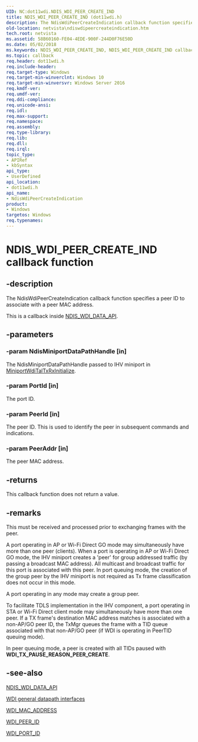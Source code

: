 ```yaml
---
UID: NC:dot11wdi.NDIS_WDI_PEER_CREATE_IND
title: NDIS_WDI_PEER_CREATE_IND (dot11wdi.h)
description: The NdisWdiPeerCreateIndication callback function specifies a peer ID to associate with a peer MAC address.
old-location: netvista\ndiswdipeercreateindication.htm
tech.root: netvista
ms.assetid: 58B60160-FE04-4EDE-900F-244D0F76E50D
ms.date: 05/02/2018
ms.keywords: NDIS_WDI_PEER_CREATE_IND, NDIS_WDI_PEER_CREATE_IND callback, NdisWdiPeerCreateIndication, NdisWdiPeerCreateIndication callback function [Network Drivers Starting with Windows Vista], dot11wdi/NdisWdiPeerCreateIndication, netvista.ndiswdipeercreateindication
ms.topic: callback
req.header: dot11wdi.h
req.include-header: 
req.target-type: Windows
req.target-min-winverclnt: Windows 10
req.target-min-winversvr: Windows Server 2016
req.kmdf-ver: 
req.umdf-ver: 
req.ddi-compliance: 
req.unicode-ansi: 
req.idl: 
req.max-support: 
req.namespace: 
req.assembly: 
req.type-library: 
req.lib: 
req.dll: 
req.irql: 
topic_type:
- APIRef
- kbSyntax
api_type:
- UserDefined
api_location:
- dot11wdi.h
api_name:
- NdisWdiPeerCreateIndication
product:
- Windows
targetos: Windows
req.typenames: 
---
```


# NDIS_WDI_PEER_CREATE_IND callback function


## -description


The NdisWdiPeerCreateIndication callback function specifies a peer ID to associate with a peer MAC address.

This is a callback inside <a href="https://docs.microsoft.com/windows-hardware/drivers/ddi/content/dot11wdi/ns-dot11wdi-_ndis_wdi_data_api">NDIS_WDI_DATA_API</a>.


## -parameters




### -param NdisMiniportDataPathHandle [in]

The NdisMiniportDataPathHandle passed to IHV miniport in <a href="https://docs.microsoft.com/windows-hardware/drivers/ddi/content/dot11wdi/nc-dot11wdi-miniport_wdi_tal_txrx_initialize">MiniportWdiTalTxRxInitialize</a>.


### -param PortId [in]

The port ID.


### -param PeerId [in]

The peer ID. This is used to identify the  peer in subsequent commands and indications.


### -param PeerAddr [in]

The peer MAC address.


## -returns



This callback function does not return a value.




## -remarks



This must be received and processed prior to exchanging frames with the peer.

A port operating in AP or Wi-Fi Direct GO mode may simultaneously have more than one peer (clients).  When a port is operating in AP or Wi-Fi Direct GO mode, the IHV miniport creates a 'peer' for group addressed traffic (by passing a broadcast MAC address).  All multicast and broadcast traffic for this port is associated with this peer. In port queuing mode, the creation of the group peer by the IHV miniport is not required as Tx frame classification does not occur in this mode.

A port operating in any mode may create a group peer.

To facilitate TDLS implementation in the IHV component, a port operating in STA or Wi-Fi Direct client mode may simultaneously have more than one peer.  If  a TX frame's destination MAC address matches is associated with a non-AP/GO peer ID, the TxMgr queues the frame with a TID queue associated with that non-AP/GO peer (if WDI is operating in PeerTID queuing mode).

In peer queuing mode, a peer is created with all TIDs paused with <b>WDI_TX_PAUSE_REASON_PEER_CREATE</b>.




## -see-also




<a href="https://docs.microsoft.com/windows-hardware/drivers/ddi/content/dot11wdi/ns-dot11wdi-_ndis_wdi_data_api">NDIS_WDI_DATA_API</a>



<a href="https://docs.microsoft.com/windows-hardware/drivers/network/wdi-general-datapath-interfaces">WDI general datapath interfaces</a>



<a href="https://docs.microsoft.com/windows-hardware/drivers/ddi/content/dot11wdi/ns-dot11wdi-_wdi_mac_address">WDI_MAC_ADDRESS</a>



<a href="https://docs.microsoft.com/windows-hardware/drivers/network/wdi-peer-id">WDI_PEER_ID</a>



<a href="https://docs.microsoft.com/windows-hardware/drivers/network/wdi-port-id">WDI_PORT_ID</a>
 

 

